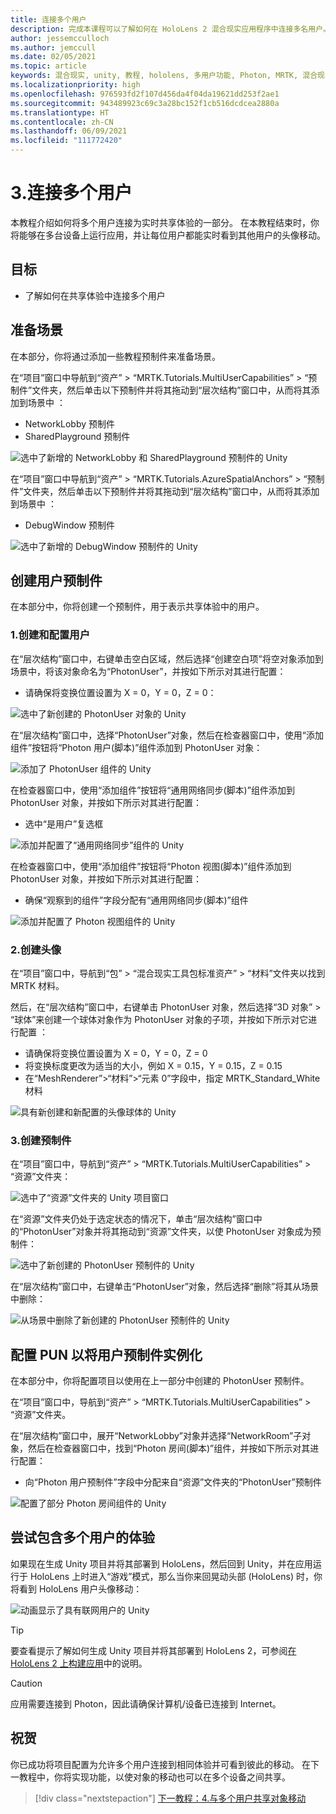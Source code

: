 ```yaml
---
title: 连接多个用户
description: 完成本课程可以了解如何在 HoloLens 2 混合现实应用程序中连接多名用户。
author: jessemcculloch
ms.author: jemccull
ms.date: 02/05/2021
ms.topic: article
keywords: 混合现实, unity, 教程, hololens, 多用户功能, Photon, MRTK, 混合现实工具包, UWP, Azure 空间定位点
ms.localizationpriority: high
ms.openlocfilehash: 976593fd2f107d456da4f04da19621dd253f2ae1
ms.sourcegitcommit: 943489923c69c3a28bc152f1cb516dcdcea2880a
ms.translationtype: HT
ms.contentlocale: zh-CN
ms.lasthandoff: 06/09/2021
ms.locfileid: "111772420"
---
```

# <a name="3-connecting-multiple-users"></a>3.连接多个用户

本教程介绍如何将多个用户连接为实时共享体验的一部分。 在本教程结束时，你将能够在多台设备上运行应用，并让每位用户都能实时看到其他用户的头像移动。

## <a name="objectives"></a>目标

* 了解如何在共享体验中连接多个用户

## <a name="preparing-the-scene"></a>准备场景

在本部分，你将通过添加一些教程预制件来准备场景。

在“项目”窗口中导航到“资产” > “MRTK.Tutorials.MultiUserCapabilities” > “预制件”文件夹，然后单击以下预制件并将其拖动到“层次结构”窗口中，从而将其添加到场景中  ：

* NetworkLobby 预制件
* SharedPlayground 预制件

![选中了新增的 NetworkLobby 和 SharedPlayground 预制件的 Unity](images/mr-learning-sharing/sharing-03-section1-step1-1.png)

在“项目”窗口中导航到“资产” > “MRTK.Tutorials.AzureSpatialAnchors” > “预制件”文件夹，然后单击以下预制件并将其拖动到“层次结构”窗口中，从而将其添加到场景中  ：

* DebugWindow 预制件

![选中了新增的 DebugWindow 预制件的 Unity](images/mr-learning-sharing/sharing-03-section1-step1-2.png)

## <a name="creating-the-user-prefab"></a>创建用户预制件

在本部分中，你将创建一个预制件，用于表示共享体验中的用户。

### <a name="1-create-and-configure-the-user"></a>1.创建和配置用户

在“层次结构”窗口中，右键单击空白区域，然后选择“创建空白项”将空对象添加到场景中，将该对象命名为“PhotonUser”，并按如下所示对其进行配置：

* 请确保将变换位置设置为 X = 0，Y = 0，Z = 0：

![选中了新创建的 PhotonUser 对象的 Unity](images/mr-learning-sharing/sharing-03-section2-step1-1.png)

在“层次结构”窗口中，选择“PhotonUser”对象，然后在检查器窗口中，使用“添加组件”按钮将“Photon 用户(脚本)”组件添加到 PhotonUser 对象：  

![添加了 PhotonUser 组件的 Unity](images/mr-learning-sharing/sharing-03-section2-step1-2.png)

在检查器窗口中，使用“添加组件”按钮将“通用网络同步(脚本)”组件添加到 PhotonUser 对象，并按如下所示对其进行配置：

* 选中“是用户”复选框

![添加并配置了“通用网络同步”组件的 Unity](images/mr-learning-sharing/sharing-03-section2-step1-3.png)

在检查器窗口中，使用“添加组件”按钮将“Photon 视图(脚本)”组件添加到 PhotonUser 对象，并按如下所示对其进行配置：

* 确保“观察到的组件”字段分配有“通用网络同步(脚本)”组件 

![添加并配置了 Photon 视图组件的 Unity](images/mr-learning-sharing/sharing-03-section2-step1-4.png)

### <a name="2-create-the-avatar"></a>2.创建头像

在“项目”窗口中，导航到“包” > “混合现实工具包标准资产” > “材料”文件夹以找到 MRTK 材料。

然后，在“层次结构”窗口中，右键单击 PhotonUser 对象，然后选择“3D 对象” > “球体”来创建一个球体对象作为 PhotonUser 对象的子项，并按如下所示对它进行配置  ：

* 请确保将变换位置设置为 X = 0，Y = 0，Z = 0
* 将变换标度更改为适当的大小，例如 X = 0.15，Y = 0.15，Z = 0.15
* 在“MeshRenderer”>“材料”>“元素 0”字段中，指定 MRTK_Standard_White 材料 

![具有新创建和新配置的头像球体的 Unity](images/mr-learning-sharing/sharing-03-section2-step2-1.png)

### <a name="3-create-the-prefab"></a>3.创建预制件

在“项目”窗口中，导航到“资产” > “MRTK.Tutorials.MultiUserCapabilities” > “资源”文件夹：  

![选中了“资源”文件夹的 Unity 项目窗口](images/mr-learning-sharing/sharing-03-section2-step3-1.png)

在“资源”文件夹仍处于选定状态的情况下，单击“层次结构”窗口中的“PhotonUser”对象并将其拖动到“资源”文件夹，以使 PhotonUser 对象成为预制件：  

![选中了新创建的 PhotonUser 预制件的 Unity](images/mr-learning-sharing/sharing-03-section2-step3-2.png)

在“层次结构”窗口中，右键单击“PhotonUser”对象，然后选择“删除”将其从场景中删除：

![从场景中删除了新创建的 PhotonUser 预制件的 Unity](images/mr-learning-sharing/sharing-03-section2-step3-3.png)

## <a name="configuring-pun-to-instantiate-the-user-prefab"></a>配置 PUN 以将用户预制件实例化

在本部分中，你将配置项目以使用在上一部分中创建的 PhotonUser 预制件。

在“项目”窗口中，导航到“资产” > “MRTK.Tutorials.MultiUserCapabilities” > “资源”文件夹。  

在“层次结构”窗口中，展开“NetworkLobby”对象并选择“NetworkRoom”子对象，然后在检查器窗口中，找到“Photon 房间(脚本)”组件，并按如下所示对其进行配置：

* 向“Photon 用户预制件”字段中分配来自“资源”文件夹的“PhotonUser”预制件

![配置了部分 Photon 房间组件的 Unity](images/mr-learning-sharing/sharing-03-section3-step1-1.png)

## <a name="trying-the-experience-with-multiple-users"></a>尝试包含多个用户的体验

如果现在生成 Unity 项目并将其部署到 HoloLens，然后回到 Unity，并在应用运行于 HoloLens 上时进入“游戏”模式，那么当你来回晃动头部 (HoloLens) 时，你将看到 HoloLens 用户头像移动：

![动画显示了具有联网用户的 Unity](images/mr-learning-sharing/sharing-03-section4-step1-1.gif)

> [!TIP]
> 要查看提示了解如何生成 Unity 项目并将其部署到 HoloLens 2，可参阅[在 HoloLens 2 上构建应用](mr-learning-base-02.md#building-your-application-to-your-hololens-2)中的说明。

> [!CAUTION]
> 应用需要连接到 Photon，因此请确保计算机/设备已连接到 Internet。

## <a name="congratulations"></a>祝贺

你已成功将项目配置为允许多个用户连接到相同体验并可看到彼此的移动。 在下一教程中，你将实现功能，以使对象的移动也可以在多个设备之间共享。

> [!div class="nextstepaction"]
> [下一教程：4.与多个用户共享对象移动](mr-learning-sharing-04.md)
